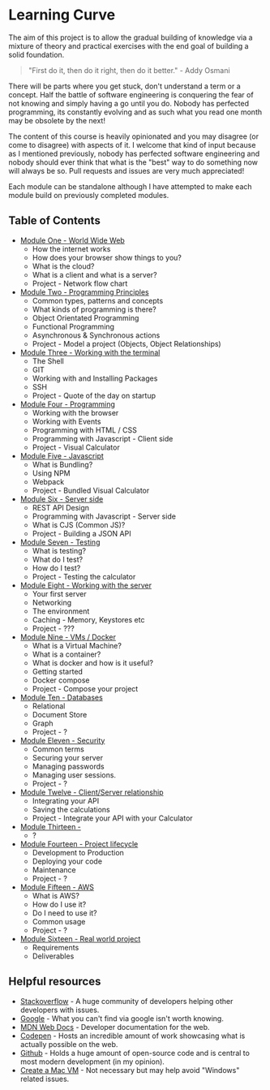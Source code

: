 # Learning Curve

The aim of this project is to allow the gradual building of knowledge via a mixture of theory and practical exercises with the end goal of building a solid foundation.

> "First do it, then do it right, then do it better." - Addy Osmani

There will be parts where you get stuck, don't understand a term or a concept. Half the battle of software engineering is conquering the fear of not knowing and simply having a go until you do. Nobody has perfected programming, its constantly evolving and as such what you read one month may be obsolete by the next!

The content of this course is heavily opinionated and you may disagree (or come to disagree) with aspects of it. I welcome that kind of input because as I mentioned previously, nobody has perfected software engineering and nobody should ever think that what is the "best" way to do something now will always be so. Pull requests and issues are very much appreciated!

Each module can be standalone although I have attempted to make each module build on previously completed modules.

## Table of Contents

*	[Module One - World Wide Web](module-1/README.md)
	*	How the internet works
	*	How does your browser show things to you?
	*	What is the cloud?
	*	What is a client and what is a server?
	*	Project - Network flow chart
*	[Module Two - Programming Principles](module-2/README.md)
	*	Common types, patterns and concepts
	*	What kinds of programming is there?
	*	Object Orientated Programming
	*	Functional Programming
	*	Asynchronous & Synchronous actions
	*	Project - Model a project (Objects, Object Relationships)
*	[Module Three - Working with the terminal](module-3/README.md)
	*	The Shell
	*	GIT
	*	Working with and Installing Packages
	*	SSH
	*	Project - Quote of the day on startup
*	[Module Four - Programming](module-4/README.md)
	*	Working with the browser
	*	Working with Events
	*	Programming with HTML / CSS
	*	Programming with Javascript - Client side
	*	Project - Visual Calculator
*	[Module Five - Javascript](module-5/README.md)
	*	What is Bundling?
	*	Using NPM
	*	Webpack
	*	Project - Bundled Visual Calculator
*	[Module Six - Server side](module-6/README.md)
	*	REST API Design
	*	Programming with Javascript - Server side
	*	What is CJS (Common JS)?
	*	Project - Building a JSON API
*	[Module Seven - Testing](module-7/README.md)
	*	What is testing?
	*	What do I test?
	*	How do I test?
	*	Project - Testing the calculator
*	[Module Eight - Working with the server](module-8/README.md)
	*	Your first server
	*	Networking
	*	The environment
	*	Caching - Memory, Keystores etc
	*	Project - ???
*	[Module Nine - VMs / Docker](module-9/README.md)
	*	What is a Virtual Machine?
	*	What is a container?
	*	What is docker and how is it useful?
	*	Getting started
	*	Docker compose
	*	Project - Compose your project
*	[Module Ten - Databases](module-10/README.md)
	*	Relational
	*	Document Store
	*	Graph
	*	Project - ?
*	[Module Eleven - Security](module-11/README.md)
	*	Common terms
	*	Securing your server
	*	Managing passwords
	*	Managing user sessions.
	*	Project - ?
*	[Module Twelve - Client/Server relationship](module-12/README.md)
	*	Integrating your API
	*	Saving the calculations
	*	Project - Integrate your API with your Calculator
*	[Module Thirteen - ](module-13/README.md)
	*	?
*	[Module Fourteen - Project lifecycle](module-14/README.md)
	*	Development to Production
	*	Deploying your code
	*	Maintenance
	*	Project - ?
*	[Module Fifteen - AWS](module-15/README.md)
	*	What is AWS?
	*	How do I use it?
	*	Do I need to use it?
	*	Common usage
	*	Project - ?
*	[Module Sixteen - Real world project](module-16/README.md)
	*	Requirements
	*	Deliverables

## Helpful resources

*	[Stackoverflow](https://stackoverflow.com/) - A huge community of developers helping other developers with issues.
*	[Google](https://google.co.uk) - What you can't find via google isn't worth knowing.
*	[MDN Web Docs](https://developer.mozilla.org/en-US/) - Developer documentation for the web.
*	[Codepen](https://codepen.io/) - Hosts an incredible amount of work showcasing what is actually possible on the web.
*	[Github](https://github.com/) - Holds a huge amount of open-source code and is central to most modern development (in my opinion).
*	[Create a Mac VM](https://www.pcsteps.com/2157-mac-os-x-virtual-machine-vmware-player/) - Not necessary but may help avoid "Windows" related issues.


